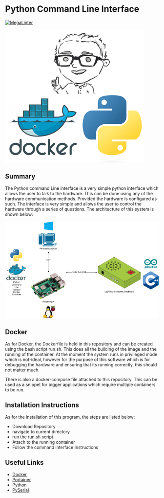 # Python Command Line Interface

[![MegaLinter](https://github.com/ScottGibb/LED-Strip-Controller-TUI/actions/workflows/Mega%20Linter.yaml/badge.svg)](https://github.com/ScottGibb/LED-Strip-Controller-TUI/actions/workflows/Mega%20Linter.yaml)

![Languages and Tools](docs/Languages_And_Tools.png)

## Summary

The Python command Line interface is a very simple python interface which allows the user to talk to the hardware. This can be done using any of the hardware communication methods. Provided the hardware is configured as such. The interface is very simple and allows the user to control the hardware through a series of questions. The architecture of this system is shown below:

![System Diagram](docs/System-Diagram.png)

## Docker

As for Docker, the Dockerfile is held in this repository and can be created using the bash script run.sh. This does all the building of the image and the running of the container. At the moment the system runs in privileged mode which is not-ideal, however for the purpose of this software which is for debugging the hardware and ensuring that its running correctly, this should not matter much.

 There is also a docker-compose file attached to this repository. This can be used as a snippet for bigger applications which require multiple containers to be run.

## Installation Instructions

As for the installation of this program, the steps are listed below:

- Download Repository
- navigate to current directory
- run the run.sh script
- Attach to the running container
- Follow the command interface Instructions

## Useful Links

- [Docker](https://docs.docker.com/)
- [Portainer](https://www.portainer.io/)
- [Python](https://www.python.org/)
- [PySerial](https://pyserial.readthedocs.io/en/latest/)
